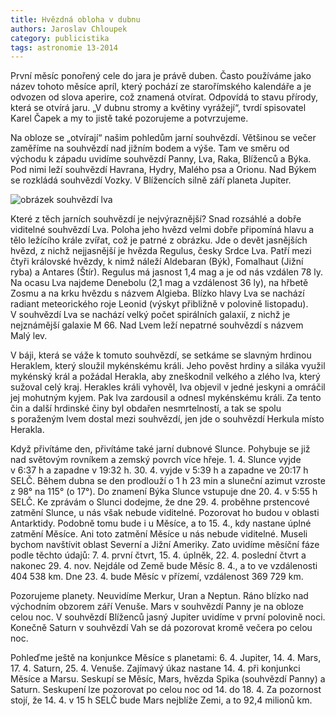 ```yaml
---
title: Hvězdná obloha v dubnu
authors: Jaroslav Chloupek
category: publicistika
tags: astronomie 13-2014
---
```


První měsíc ponořený cele do jara je právě duben. Často používáme jako název tohoto měsíce apríl, který pochází ze starořímského kalendáře a je odvozen od slova aperire, což znamená otvírat. Odpovídá to stavu přírody, která se otvírá jaru. „V dubnu stromy a květiny vyrážejí“, tvrdí spisovatel Karel Čapek a my to jistě také pozorujeme a potvrzujeme.

Na obloze se „otvírají“ našim pohledům jarní souhvězdí. Většinou se večer zaměříme na souhvězdí nad jižním bodem a výše. Tam ve směru od východu k západu uvidíme souhvězdí Panny, Lva, Raka, Blíženců a Býka. Pod nimi leží souhvězdí Havrana, Hydry, Malého psa a Orionu. Nad Býkem se rozkládá souhvězdí Vozky. V Blížencích silně září planeta Jupiter.

<img class="img-responsive" src="http://i.imgur.com/y8ZMuSu.jpg" alt="obrázek souhvězdí lva">

Které z těch jarních souhvězdí je nejvýraznější? Snad rozsáhlé a dobře viditelné souhvězdí Lva. Poloha jeho hvězd velmi dobře připomíná hlavu a tělo ležícího krále zvířat, což je patrné z obrázku. Jde o devět jasnějších hvězd, z nichž nejjasnější je hvězda Regulus, česky Srdce Lva. Patří mezi čtyři královské hvězdy, k nimž náleží Aldebaran (Býk), Fomalhaut (Jižní ryba) a Antares (Štír). Regulus má jasnost 1,4 mag a je od nás vzdálen 78 ly. Na ocasu Lva najdeme Denebolu (2,1 mag a vzdálenost 36 ly), na hřbetě Zosmu a na krku hvězdu s názvem Algieba. Blízko hlavy Lva se nachází radiant meteorického roje Leonid (výskyt přibližně v polovině listopadu). V souhvězdí Lva se nachází velký počet spirálních galaxií, z nichž je nejznámější galaxie M 66. Nad Lvem leží nepatrné souhvězdí s názvem Malý lev.

V báji, která se váže k tomuto souhvězdí, se setkáme se slavným hrdinou Heraklem, který sloužil mykénskému králi. Jeho pověst hrdiny a siláka využil mykénský král a požádal Herakla, aby zneškodnil velkého a zlého lva, který sužoval celý kraj. Herakles králi vyhověl, lva objevil v jedné jeskyni a omráčil jej mohutným kyjem. Pak lva zardousil a odnesl mykénskému králi. Za tento čin a další hrdinské činy byl obdařen nesmrtelností, a tak se spolu s poraženým lvem dostal mezi souhvězdí, jen jde o souhvězdí Herkula místo Herakla.

Když přivítáme den, přivítáme také jarní dubnové Slunce. Pohybuje se již nad světovým rovníkem a zemský povrch více hřeje. 1. 4. Slunce vyjde v 6:37 h a zapadne v 19:32 h. 30. 4. vyjde v 5:39 h a zapadne ve 20:17 h SELČ. Během dubna se den prodlouží o 1 h 23 min a sluneční azimut vzroste z 98° na 115° (o 17°). Do znamení Býka Slunce vstupuje dne 20. 4. v 5:55 h SELČ. Ke zprávám o Slunci dodejme, že dne 29. 4. proběhne prstencové zatmění Slunce, u nás však nebude viditelné. Pozorovat ho budou v oblasti Antarktidy. Podobně tomu bude i u Měsíce, a to 15. 4., kdy nastane úplné zatmění Měsíce. Ani toto zatmění Měsíce u nás nebude viditelné. Museli bychom navštívit oblast Severní a Jižní Ameriky. Zato uvidíme měsíční fáze podle těchto údajů: 7. 4. první čtvrt, 15. 4. úplněk, 22. 4. poslední čtvrt a nakonec 29. 4. nov. Nejdále od Země bude Měsíc 8. 4., a to ve vzdálenosti 404 538 km. Dne 23. 4. bude Měsíc v přízemí, vzdálenost 369 729 km. 

Pozorujeme planety. Neuvidíme Merkur, Uran a Neptun. Ráno blízko nad východním obzorem září Venuše. Mars v souhvězdí Panny je na obloze celou noc. V souhvězdí Blíženců jasný Jupiter uvidíme v první polovině noci. Konečně Saturn v souhvězdí Vah se dá pozorovat kromě večera po celou noc.

Pohleďme ještě na konjunkce Měsíce s planetami: 6. 4. Jupiter, 14. 4. Mars, 17. 4. Saturn, 25. 4. Venuše. Zajímavý úkaz nastane 14. 4. při konjunkci Měsíce a Marsu. Seskupí se Měsíc, Mars, hvězda Spika (souhvězdí Panny) a Saturn. Seskupení lze pozorovat po celou noc od 14. do 18. 4. Za pozornost stojí, že 14. 4. v 15 h SELČ bude Mars nejblíže Zemi, a to 92,4 milionů km.